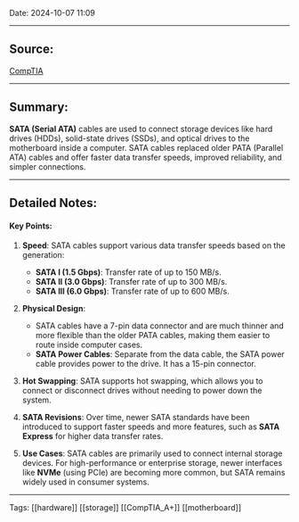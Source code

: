 Date: 2024-10-07 11:09

---

## Source: 
[CompTIA](https://learn.comptia.org/app/certmaster-learn-for-a-core-1-exams-220-1101#read/section/motherboard-functions)

---

## Summary:
**SATA (Serial ATA)** cables are used to connect storage devices like hard drives (HDDs), solid-state drives (SSDs), and optical drives to the motherboard inside a computer. SATA cables replaced older PATA (Parallel ATA) cables and offer faster data transfer speeds, improved reliability, and simpler connections.

---

## Detailed Notes:
#### Key Points:

1. **Speed**: SATA cables support various data transfer speeds based on the generation:
    
    - **SATA I (1.5 Gbps)**: Transfer rate of up to 150 MB/s.
    - **SATA II (3.0 Gbps)**: Transfer rate of up to 300 MB/s.
    - **SATA III (6.0 Gbps)**: Transfer rate of up to 600 MB/s.
2. **Physical Design**:
    
    - SATA cables have a 7-pin data connector and are much thinner and more flexible than the older PATA cables, making them easier to route inside computer cases.
    - **SATA Power Cables**: Separate from the data cable, the SATA power cable provides power to the drive. It has a 15-pin connector.
3. **Hot Swapping**: SATA supports hot swapping, which allows you to connect or disconnect drives without needing to power down the system.
    
4. **SATA Revisions**: Over time, newer SATA standards have been introduced to support faster speeds and more features, such as **SATA Express** for higher data transfer rates.
    
5. **Use Cases**: SATA cables are primarily used to connect internal storage devices. For high-performance or enterprise storage, newer interfaces like **NVMe** (using PCIe) are becoming more common, but SATA remains widely used in consumer systems.

---

Tags: [[hardware]] [[storage]] [[CompTIA_A+]] [[motherboard]]  

